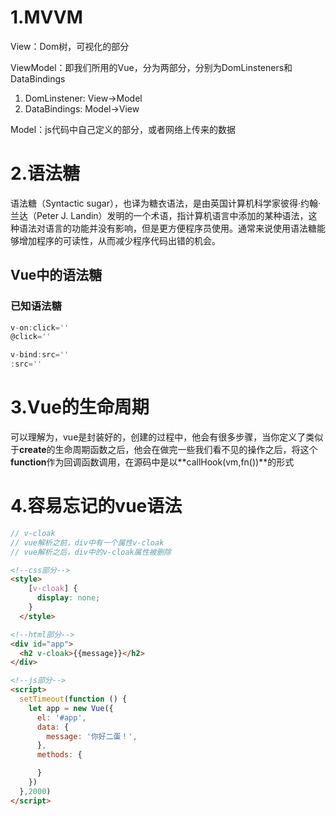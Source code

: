 # 1.MVVM

View：Dom树，可视化的部分

ViewModel：即我们所用的Vue，分为两部分，分别为DomLinsteners和DataBindings

1. DomLinstener: View->Model
2. DataBindings: Model->View

Model：js代码中自己定义的部分，或者网络上传来的数据

# 2.语法糖

语法糖（Syntactic sugar），也译为糖衣语法，是由英国计算机科学家彼得·约翰·兰达（Peter J. Landin）发明的一个术语，指计算机语言中添加的某种语法，这种语法对语言的功能并没有影响，但是更方便程序员使用。通常来说使用语法糖能够增加程序的可读性，从而减少程序代码出错的机会。



## Vue中的语法糖
### 已知语法糖

```javascript
v-on:click=''
@click=''
```

```javascript
v-bind:src=''
:src=''
```
# 3.Vue的生命周期

 可以理解为，vue是封装好的，创建的过程中，他会有很多步骤，当你定义了类似于**create**的生命周期函数之后，他会在做完一些我们看不见的操作之后，将这个**function**作为回调函数调用，在源码中是以**callHook(vm,fn())**的形式

# 4.容易忘记的vue语法

```javascript
// v-cloak
// vue解析之前，div中有一个属性v-cloak
// vue解析之后，div中的v-cloak属性被删除
```

```html
<!--css部分-->
<style>
    [v-cloak] {
      display: none;
    }
  </style>

<!--html部分-->
<div id="app">
  <h2 v-cloak>{{message}}</h2>
</div>

<!--js部分-->
<script>
  setTimeout(function () {
    let app = new Vue({
      el: '#app',
      data: {
        message: '你好二蛋！',
      },
      methods: {

      }
    })
  },2000)
</script>
```

